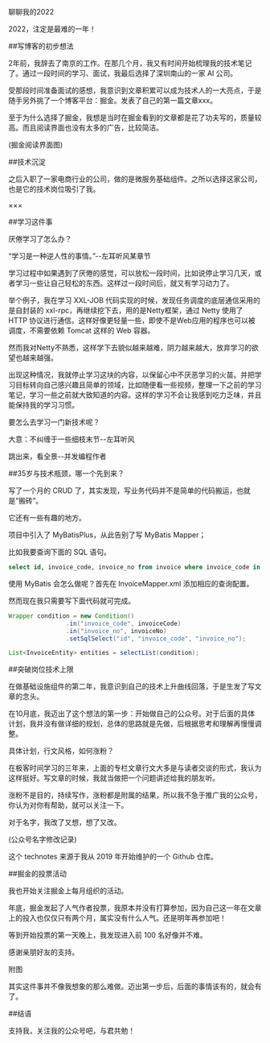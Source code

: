 聊聊我的2022

2022，注定是最难的一年！



##写博客的初步想法

2年前，我辞去了南京的工作。在那几个月，我又有时间开始梳理我的技术笔记了。通过一段时间的学习、面试，我最后选择了深圳南山的一家 AI 公司。

受那段时间准备面试的感想，我意识到文章积累可以成为技术人的一大亮点，于是随手另外挑了一个博客平台：掘金。发表了自己的第一篇文章xxx。

至于为什么选择了掘金，我想是当时在掘金看到的文章都是花了功夫写的，质量较高。而且阅读界面也没有太多的广告，比较简洁。

(掘金阅读界面图)



##技术沉淀

之后入职了一家电商行业的公司，做的是微服务基础组件。之所以选择这家公司，也是它的技术岗位吸引了我。

×××



##学习这件事

厌倦学习了怎么办？

“学习是一种逆人性的事情。”--左耳听风某章节

学习过程中如果遇到了厌倦的感觉，可以放松一段时间，比如说停止学习几天，或者学习一些让自己轻松的东西。这样过一段时间后，就又有学习动力了。

举个例子，我在学习 XXL-JOB 代码实现的时候，发现任务调度的底层通信采用的是自封装的 xxl-rpc，再继续挖下去，用的是Netty框架，通过 Netty 使用了 HTTP 协议进行通信。这样好像更轻量一些，即使不是Web应用的程序也可以被调度，不需要依赖 Tomcat 这样的 Web 容器。

然而我对Netty不熟悉，这样学下去貌似越来越难，阴力越来越大，放弃学习的欲望也越来越强。

出现这种情况，我就停止学习这块的内容，以保留心中不厌恶学习的火苗。并把学习目标转向自己感兴趣且简单的领域，比如随便看一些视频，整理一下之前的学习笔记，学习一些之前就大致知道的内容。这样的学习不会让我感到吃力乏味，并且能保持我的学习习惯。

要怎么去学习一门新技术呢？

大意：不纠缠于一些细枝末节--左耳听风

跳出来，看全景--并发编程作者



##35岁与技术瓶颈，哪一个先到来？

写了一个月的 CRUD 了，其实发现，写业务代码并不是简单的代码搬运，也就是“搬砖”。

它还有一些有趣的地方。

项目中引入了 MyBatisPlus，从此告别了写 MyBatis Mapper；

比如我要查询下面的 SQL 语句。

```sql
select id, invoice_code, invoice_no from invoice where invoice_code in (?, ?) and invoice_no in(?, ?)
```

使用 MyBatis 会怎么做呢？首先在 InvoiceMapper.xml 添加相应的查询配置。

然而现在我只需要写下面代码就可完成。

```java
Wrapper condition = new Condition()
                .in("invoice_code", invoiceCode)
                .in("invoice_no", invoiceNo)
                .setSqlSelect("id", "invoice_code", "invoice_no");

List<InvoiceEntity> entities = selectList(condition);
```



##突破岗位技术上限

在做基础设施组件的第二年，我意识到自己的技术上升曲线回落，于是生发了写文章的念头。

在10月底，我迈出了这个想法的第一步：开始做自己的公众号。对于后面的具体计划，我并没有做详细的规划，总体的思路就是先做，后根据思考和理解再慢慢调整。

具体计划，行文风格，如何涨粉？

在极客时间学习的三年来，上面的专栏文章行文大多是与读者交谈的形式，我认为这样挺好。写文章的时候，我就当做把一个问题讲述给我的朋友听。

涨粉不是目的，持续写作，涨粉都是附属的结果，所以我不急于推广我的公众号，你认为对你有帮助，就可以关注一下。

对于名字，我改了又想，想了又改。

(公众号名字修改记录)

这个 technotes 来源于我从 2019 年开始维护的一个 Github 仓库。



##掘金的投票活动

我也开始关注掘金上每月组织的活动。

年底，掘金发起了人气作者投票，我原本并没有打算参加，因为自己这一年在文章上的投入也仅仅只有两个月，属实没有什么人气。还是明年再参加吧！

等到开始投票的第一天晚上，我发现进入前 100 名好像并不难。

感谢亲朋好友的支持。

附图

其实这件事并不像我想象的那么难做。迈出第一步后，后面的事情该有的，就会有了。



##结语

支持我，关注我的公众号吧，与君共勉！

